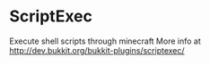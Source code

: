 ScriptExec
==========

Execute shell scripts through minecraft
More info at http://dev.bukkit.org/bukkit-plugins/scriptexec/
